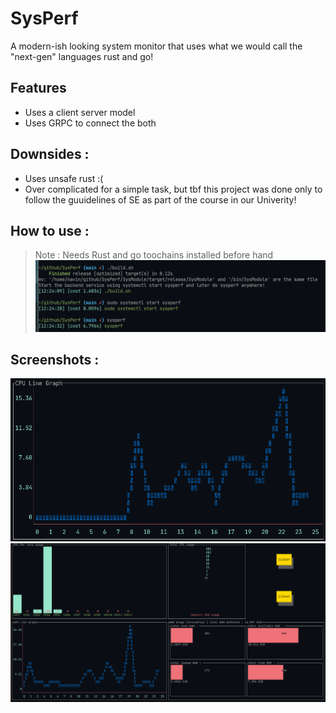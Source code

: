 # SysPerf 

A modern-ish looking system monitor that uses what we would call the "next-gen" languages rust and go!

## Features 
- Uses a client server  model 
- Uses GRPC to connect the both

## Downsides : 
- Uses unsafe rust :( 
- Over complicated for a simple task, but tbf this project was done only to follow the guuidelines of SE as part of the course in our Univerity!

## How to use : 
> Note : Needs Rust and go toochains installed before hand
![image](./3.png)

## Screenshots :
![image](./1.png)
![image](./2.png)
